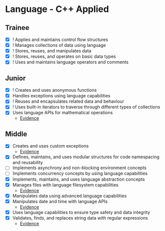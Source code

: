 # Language - C++ Applied

## Trainee

- [x] ! Applies and maintains control flow structures 
- [x] ! Manages collections of data using language
- [x] ! Stores, reuses, and manipulates data
- [x] ! Stores, reuses, and operates on basic data types
- [x] ! Uses and maintains language operators and comments

## Junior
- [x] ! Creates and uses anonymous functions
- [x] Handles exceptions using language capabilities
- [x] ! Reuses and encapsulates related data and behaviour
- [x] ! Uses built-in iterators to traverse through different types of collections
- [x] Uses language APIs for mathematical operations
    - [Evidence](./evidence/src/mathematical_operations.cpp)

## Middle

- [X] Creates and uses custom exceptions
    - [Evidence](./evidence/src/exceptions.cpp)
- [X] Defines, maintains, and uses modular structures for code namespacing and reusability
- [ ] Implements asynchrony and non-blocking environment concepts
- [ ] Implements concurrency concepts by using language capabilities
- [X] Implements, maintains, and uses language abstraction concepts
- [X] Manages files with language filesystem capabilities
    - [Evidence](./evidence/src/filesystem.cpp)
- [X] Manipulates data using advanced language capabilities
- [X] Manipulates date and time with language APIs
    - [Evidence](./evidence/src/data_n_time.cpp)
- [X] Uses language capabilities to ensure type safety and data integrity
- [X] Validates, finds, and replaces string data with regular expressions
    - [Evidence](./evidence/src/regular_expressions.cpp)


